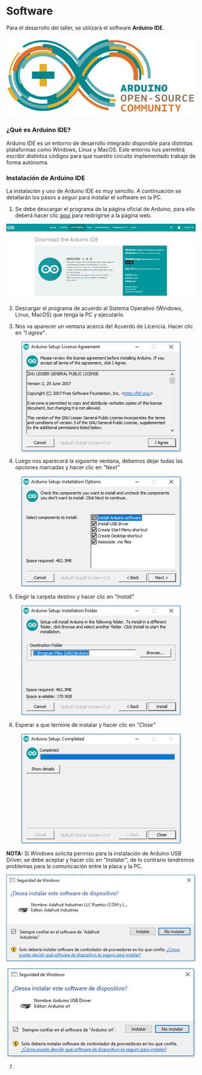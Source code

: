 # Software

Para el desarrollo del taller, se utilizará el software **Arduino IDE**.
<p align="center">
  <img src="/images/ArduinoCommunityLogo.png" alt="Arduino IDE"/>
</p>  

### ¿Qué es Arduino IDE?

Arduino IDE es un entorno de desarrollo integrado disponible para distintas plataformas como Windows, Linux y MacOS. Este entorno nos permitirá escribir distintos códigos para que nuestro circuito implementado trabaje de forma autónoma. 

### Instalación de Arduino IDE

La instalación y uso de Arduino IDE es muy sencillo. A continuación se detallarán los pasos a seguir para instalar el software en la PC.

  1. Se debe descargar el programa de la página oficial de Arduino, para ello deberá hacer clic [aqui](https://www.arduino.cc/en/Main/Software) para redirigirse a la página web.  
  
  <img src="/images/arduino_OS.PNG" alt="Arduino IDE_Software"/>
  
  2. Descargar el programa de acuerdo al Sistema Operativo (Windows, Linux, MacOS) que tenga la PC y ejecutarlo.
  
  3. Nos va aparecer un ventana acerca del Acuerdo de Licencia. Hacer clic en *"I agree"*.
  <p align="center">
    <img align="center" src="/images/License agreement.PNG" alt="Arduino IDE"/>
  </p>
        
  4. Luego nos aparecerá la siguiente ventana, debemos dejar todas las opciones marcadas y hacer clic en *"Next"*
  <p align="center">
    <img src="/images/Installation.PNG" alt="Arduino IDE"/>
  </p>  
  
  5. Elegir la carpeta destino y hacer clic en *"Install"*
  <p align="center">
    <img src="/images/save_sw.PNG" alt="Arduino IDE"/>
  </p>  
  
  6. Esperar a que termine de instalar y hacer clic en *"Close"*
  <p align="center">
    <img src="/images/installed.PNG" alt="Arduino IDE"/>
  </p>  
  
  **NOTA:** Si Windows solicita permiso para la instalación de Arduino USB Driver, se debe aceptar y hacer clic en *"Instalar"*, de lo contrario tendremos problemas para la comunicación entre la placa y la PC.
  <p align="center">
    <img src="/images/puertos.PNG" alt="Arduino IDE"/>
  </p>  
  <p align="center">
    <img src="/images/puertos2.PNG" alt="Arduino IDE"/>
  </p>  
  
  7. 
  
